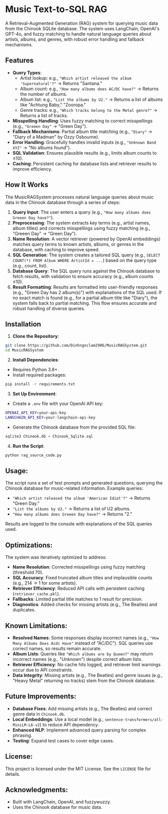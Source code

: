 # **Music Text-to-SQL RAG**
A Retrieval-Augmented Generation (RAG) system for querying music data from the Chinook SQLite database. The system uses LangChain, OpenAI's GPT-4o, and fuzzy matching to handle natural language queries about artists, albums, and genres, with robust error handling and fallback mechanisms.

## Features
- **Query Types**:
  - Artist lookup: e.g., `"Which artist released the album 'Supernatural'?"` → Returns "Santana."
  - Album count: e.g., `"How many albums does AC/DC have?"` → Returns the number of albums.
  - Album list: e.g., `"List the albums by U2."` → Returns a list of albums like "Achtung Baby," "Zooropa."
  - Genre tracks: e.g., `"Which tracks belong to the Metal genre?"` → Returns a list of tracks.
- **Misspelling Handling**: Uses fuzzy matching to correct misspellings (e.g., `"Greeen Day"` → "Green Day").
- **Fallback Mechanisms**: Partial album title matching (e.g., `"Diary"` → "Diary of a Madman" by Ozzy Osbourne).
- **Error Handling**: Gracefully handles invalid inputs (e.g., `"Unknown Band XYZ"` → "No albums found").
- **SQL Validation**: Ensures plausible results (e.g., limits album counts to ≤10).
- **Caching**: Persistent caching for database lists and retriever results to improve efficiency.

## How It Works
The MusicRAGSystem processes natural language queries about music data in the Chinook database through a series of steps:
1. **Query Input**: The user enters a query (e.g., `"How many albums does Greeen Day have?"`).
2. **Preprocessing**: The system extracts key terms (e.g., artist names, album titles) and corrects misspellings using fuzzy matching (e.g., "Greeen Day" → "Green Day").
3. **Name Resolution**: A vector retriever (powered by OpenAI embeddings) matches query terms to known artists, albums, or genres in the database, with caching to improve speed.
4. **SQL Generation**: The system creates a tailored SQL query (e.g., `SELECT COUNT(*) FROM Album WHERE ArtistId = ...`) based on the query type (e.g., count, list).
5. **Database Query**: The SQL query runs against the Chinook database to fetch results, with validation to ensure accuracy (e.g., album counts ≤10).
6. **Result Formatting**: Results are formatted into user-friendly responses (e.g., "Green Day has 2 album(s)") with explanations of the SQL used.
If no exact match is found (e.g., for a partial album title like "Diary"), the system falls back to partial matching. This flow ensures accurate and robust handling of diverse queries.

## Installation

1. **Clone the Repository**:
```bash
git clone https://github.com/Dinhngoclam2906/MusicRAGSystem.git
cd MusicRAGSystem
```
2. **Install Dependencies**:
- Requires Python 3.8+.
- Install required packages:
```bash
pip install -r requirements.txt
```

3. **Set Up Environment**:

- Create a `.env` file with your OpenAI API key:
```bash
OPENAI_API_KEY=your-api-key
LANGCHAIN_API_KEY=your-langchain-api-key
```
- Generate the Chinook database from the provided SQL file:
```bash
sqlite3 Chinook.db < Chinook_Sqlite.sql
```
4. **Run the Script**:
```bash
python rag_source_code.py
```

## Usage:
The script runs a set of test prompts and generated questions, querying the Chinook database for music-related information. Example queries:

* `"Which artist released the album 'American Idiot'?"` → Returns "Green Day."
* `"List the albums by U2."` → Returns a list of U2 albums.
* `"How many albums does Greeen Day have?"` → Returns "2."

Results are logged to the console with explanations of the SQL queries used.

## Optimizations:
The system was iteratively optimized to address:
- **Name Resolution**: Corrected misspellings using fuzzy matching (threshold 70).
- **SQL Accuracy**: Fixed truncated album titles and implausible counts (e.g., 214 → 1 for some artists).
- **Retriever Efficiency**: Reduced API calls with persistent caching (`retriever_cache.pkl`).
- **Fallbacks**: Limited partial title matches to 1 result for precision.
- **Diagnostics**: Added checks for missing artists (e.g., The Beatles) and duplicates.

## Known Limitations:
- **Resolved Names**: Some responses display incorrect names (e.g., `"How Many Albums Does Acdc Have"` instead of "AC/DC"). SQL queries use correct names, so results remain accurate.
- **Album Lists**: Queries like `"Which albums are by Queen?"` may return incorrect names (e.g., "Unknown") despite correct album lists.
- **Retriever Efficiency**: No cache hits logged, and retriever limit warnings occur due to API constraints.
- **Data Integrity**: Missing artists (e.g., The Beatles) and genre issues (e.g., "Heavy Metal" returning no tracks) stem from the Chinook database.

## Future Improvements:
- **Database Fixes**: Add missing artists (e.g., The Beatles) and correct genre data in `Chinook.db`.
- **Local Embeddings**: Use a local model (e.g., `sentence-transformers/all-MiniLM-L6-v2`) to reduce API dependency.
- **Enhanced NLP**: Implement advanced query parsing for complex phrasing.
- **Testing**: Expand test cases to cover edge cases.

## License:
This project is licensed under the MIT License. See the `LICENSE` file for details.

## Acknowledgments:
- Built with LangChain, OpenAI, and fuzzywuzzy.
- Uses the Chinook database for music data.
